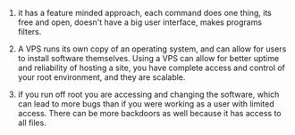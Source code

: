 1. it has a feature minded approach, each command does one thing, its free and open, doesn't have a big user interface, makes programs filters.

2. A VPS runs its own copy of an operating system, and can allow for users to install software themselves. Using a VPS can allow for better uptime and reliability of hosting a site, you have complete access and control of your root environment, and they are scalable.

3. if you run off root you are accessing and changing the software, which can lead to more bugs than if you were working as a user with limited access. There can be more backdoors as well because it has access to all files.